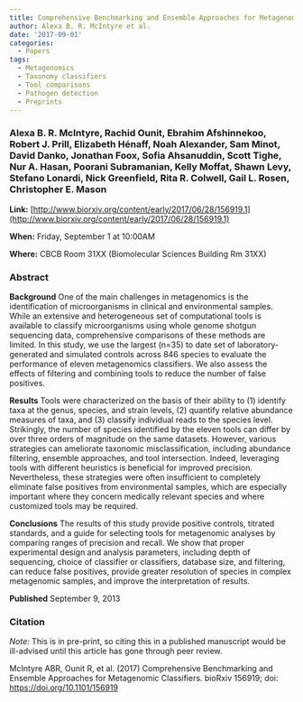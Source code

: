 ```yaml
---
title: Comprehensive Benchmarking and Ensemble Approaches for Metagenomic Classifiers
author: Alexa B. R. McIntyre et al.
date: '2017-09-01'
categories:
  - Papers
tags:
  - Metagenomics
  - Taxonomy classifiers
  - Tool comparisons
  - Pathogen detection
  - Preprints
---
```


### Alexa B. R. McIntyre, Rachid Ounit, Ebrahim Afshinnekoo, Robert J. Prill, Elizabeth Hénaff, Noah Alexander, Sam Minot, David Danko, Jonathan Foox, Sofia Ahsanuddin, Scott Tighe, Nur A. Hasan, Poorani Subramanian, Kelly Moffat, Shawn Levy, Stefano Lonardi, Nick Greenfield, Rita R. Colwell, Gail L. Rosen, Christopher E. Mason

**Link:** [http://www.biorxiv.org/content/early/2017/06/28/156919.1](http://www.biorxiv.org/content/early/2017/06/28/156919.1)

**When:** Friday, September 1 at 10:00AM

**Where:** CBCB Room 31XX (Biomolecular Sciences Building Rm 31XX)

### Abstract

**Background**
One of the main challenges in metagenomics is the identification of microorganisms in clinical and environmental samples. While an extensive and heterogeneous set of computational tools is available to classify microorganisms using whole genome shotgun sequencing data, comprehensive comparisons of these methods are limited. In this study, we use the largest (n=35) to date set of laboratory-generated and simulated controls across 846 species to evaluate the performance of eleven metagenomics classifiers. We also assess the effects of filtering and combining tools to reduce the number of false positives.

**Results**
Tools were characterized on the basis of their ability to (1) identify taxa at the genus, species, and strain levels, (2) quantify relative abundance measures of taxa, and (3) classify individual reads to the species level. Strikingly, the number of species identified by the eleven tools can differ by over three orders of magnitude on the same datasets. However, various strategies can ameliorate taxonomic misclassification, including abundance filtering, ensemble approaches, and tool intersection. Indeed, leveraging tools with different heuristics is beneficial for improved precision. Nevertheless, these strategies were often insufficient to completely eliminate false positives from environmental samples, which are especially important where they concern medically relevant species and where customized tools may be required.

**Conclusions**
The results of this study provide positive controls, titrated standards, and a guide for selecting tools for metagenomic analyses by comparing ranges of precision and recall. We show that proper experimental design and analysis parameters, including depth of sequencing, choice of classifier or classifiers, database size, and filtering, can reduce false positives, provide greater resolution of species in complex metagenomic samples, and improve the interpretation of results.

**Published** September 9, 2013

### Citation

*Note:* This is in pre-print, so citing this in a published manuscript would be ill-advised until this article has gone through peer review.

McIntyre ABR, Ounit R, et al. (2017) Comprehensive Benchmarking and Ensemble Approaches for Metagenomic Classifiers. bioRxiv 156919; doi: https://doi.org/10.1101/156919


